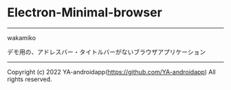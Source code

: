 # Electron-Minimal-browser

---

wakamiko

デモ用の、アドレスバー・タイトルバーがないブラウザアプリケーション

---

Copyright (c) 2022 YA-androidapp(https://github.com/YA-androidapp) All rights reserved.
